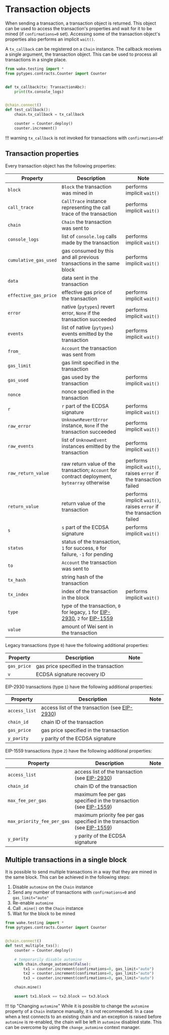 # Transaction objects

When sending a transaction, a transaction object is returned. This object can be used to access
the transaction's properties and wait for it to be mined (if `confirmations=0` set).
Accessing some of the transaction object's properties also performs an implicit `wait()`.

A `tx_callback` can be registered on a `Chain` instance. The callback receives a single argument,
the transaction object. This can be used to process all transactions in a single place.

```python
from wake.testing import *
from pytypes.contracts.Counter import Counter


def tx_callback(tx: TransactionAbc):
    print(tx.console_logs)


@chain.connect()
def test_callback():
    chain.tx_callback = tx_callback

    counter = Counter.deploy()
    counter.increment()
```

!!! warning
    `tx_callback` is not invoked for transactions with `confirmations=0`!

## Transaction properties

Every transaction object has the following properties:

| Property                           | Description                                                                                                                                                       | Note                                                                 |
|------------------------------------|-------------------------------------------------------------------------------------------------------------------------------------------------------------------|----------------------------------------------------------------------|
| `block`                            | `Block` the transaction was mined in                                                                                                                              | performs implicit `wait()`                                           |
| `call_trace`                       | `CallTrace` instance representing the call trace of the transaction                                                                                               | performs implicit `wait()`                                           |
| `chain`                            | `Chain` the transaction was sent to                                                                                                                               |                                                                      |
| `console_logs`                     | list of `console.log` calls made by the transaction                                                                                                               | performs implicit `wait()`                                           |
| <nobr>`cumulative_gas_used`</nobr> | gas consumed by this and all previous transactions in the same block                                                                                              | performs implicit `wait()`                                           |
| `data`                             | data sent in the transaction                                                                                                                                      |                                                                      |
| `effective_gas_price`              | effective gas price of the transaction                                                                                                                            | performs implicit `wait()`                                           |
| `error`                            | native (`pytypes`) revert error, `None` if the transaction succeeded                                                                                              | performs implicit `wait()`                                           |
| `events`                           | list of native (`pytypes`) events emitted by the transaction                                                                                                      | performs implicit `wait()`                                           |
| `from_`                            | `Account` the transaction was sent from                                                                                                                           |                                                                      |
| `gas_limit`                        | gas limit specified in the transaction                                                                                                                            |                                                                      |
| `gas_used`                         | gas used by the transaction                                                                                                                                       | performs implicit `wait()`                                           |
| `nonce`                            | nonce specified in the transaction                                                                                                                                |                                                                      |
| `r`                                | `r` part of the ECDSA signature                                                                                                                                   | performs implicit `wait()`                                           |
| `raw_error`                        | `UnknownRevertError` instance, `None` if the transaction succeeded                                                                                   | performs implicit `wait()`                                           |
| `raw_events`                       | list of `UnknownEvent` instances emitted by the transaction                                                                                                       | performs implicit `wait()`                                           |
| `raw_return_value`                 | raw return value of the transaction; `Account` for contract deployment, `bytearray` otherwise                                                                     | performs implicit `wait()`, raises `error` if the transaction failed |
| `return_value`                     | return value of the transaction                                                                                                                                   | performs implicit `wait()`, raises `error` if the transaction failed |
| `s`                                | `s` part of the ECDSA signature                                                                                                                                   | performs implicit `wait()`                                           |
| `status`                           | status of the transaction, `1` for success, `0` for failure, `-1` for pending                                                                                     |                                                                      |
| `to`                               | `Account` the transaction was sent to                                                                                                                             |                                                                      |
| `tx_hash`                          | string hash of the transaction                                                                                                                                    |                                                                      |
| `tx_index`                         | index of the transaction in the block                                                                                                                             | performs implicit `wait()`                                           |
| `type`                             | type of the transaction, `0` for legacy, `1` for [EIP-2930](https://eips.ethereum.org/EIPS/eip-2930), `2` for [EIP-1559](https://eips.ethereum.org/EIPS/eip-1559) |                                                                      |
| `value`                            | amount of Wei sent in the transaction                                                                                                                             |                                                                      |

Legacy transactions (type `0`) have the following additional properties:

| Property              | Description                            | Note                       |
|-----------------------|----------------------------------------|----------------------------|
| `gas_price`           | gas price specified in the transaction |                            |
| `v`                   | ECDSA signature recovery ID            |                            |

EIP-2930 transactions (type `1`) have the following additional properties:

| Property                   | Description                                                                              | Note |
|----------------------------|------------------------------------------------------------------------------------------|------|
| <nobr>`access_list`</nobr> | access list of the transaction (see [EIP-2930](https://eips.ethereum.org/EIPS/eip-2930)) |      |
| `chain_id`                 | chain ID of the transaction                                                              |      |
| `gas_price`                | gas price specified in the transaction                                                   |      |
| `y_parity`                 | `y` parity of the ECDSA signature                                                        |      |

EIP-1559 transactions (type `2`) have the following additional properties:

| Property                                | Description                                                                                                         | Note |
|-----------------------------------------|---------------------------------------------------------------------------------------------------------------------|------|
| `access_list`                           | access list of the transaction (see [EIP-2930](https://eips.ethereum.org/EIPS/eip-2930))                            |      |
| `chain_id`                              | chain ID of the transaction                                                                                         |      |
| `max_fee_per_gas`                       | maximum fee per gas specified in the transaction (see [EIP-1559](https://eips.ethereum.org/EIPS/eip-1559))          |      |
| <nobr>`max_priority_fee_per_gas`</nobr> | maximum priority fee per gas specified in the transaction (see [EIP-1559](https://eips.ethereum.org/EIPS/eip-1559)) |      |
| `y_parity`                              | `y` parity of the ECDSA signature                                                                                   |      |

## Multiple transactions in a single block

It is possible to send multiple transactions in a way that they are mined in the same block. This
can be achieved in the following steps:

1. Disable `automine` on the `Chain` instance
2. Send any number of transactions with `confirmations=0` and `gas_limit="auto"`
3. Re-enable `automine`
4. Call `.mine()` on the `Chain` instance
5. Wait for the block to be mined

```python
from wake.testing import *
from pytypes.contracts.Counter import Counter


@chain.connect()
def test_multiple_txs():
    counter = Counter.deploy()

    # temporarily disable automine
    with chain.change_automine(False):
        tx1 = counter.increment(confirmations=0, gas_limit="auto")
        tx2 = counter.increment(confirmations=0, gas_limit="auto")
        tx3 = counter.increment(confirmations=0, gas_limit="auto")

    chain.mine()

    assert tx1.block == tx2.block == tx3.block
```

!!! tip "Changing `automine`"
    While it is possible to change the `automine` property of a `Chain` instance manually, it is not recommended.
    In a case when a test connects to an existing chain and an exception is raised before `automine` is re-enabled,
    the chain will be left in `automine` disabled state. This can be overcome by using the `change_automine` context
    manager.